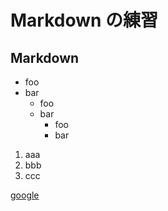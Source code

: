 # Markdown の練習

## Markdown

* foo
* bar
  * foo
  * bar
    * foo 
    * bar

1. aaa
1. bbb
1. ccc

[google](http://google.com)
